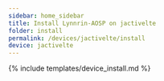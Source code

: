 ```yaml
---
sidebar: home_sidebar
title: Install Lynnrin-AOSP on jactivelte
folder: install
permalink: /devices/jactivelte/install
device: jactivelte
---
```

{% include templates/device_install.md %}
